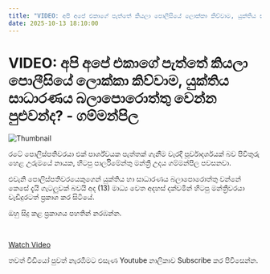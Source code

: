 ```yaml
---
title: "VIDEO: අපි අපේ එකාගේ පැත්තේ කියලා පොලීසියේ ලොක්කා කිව්වාම, යුක්තිය සාධාරණය බලාපොරොත්තු වෙන්න පුළුවන්ද? - ගම්මන්පිල"
date: 2025-10-13 18:10:00
---
```


# VIDEO: අපි අපේ එකාගේ පැත්තේ කියලා පොලීසියේ ලොක්කා කිව්වාම, යුක්තිය සාධාරණය බලාපොරොත්තු වෙන්න පුළුවන්ද? - ගම්මන්පිල

![Thumbnail](https://helakuru.sgp1.cdn.digitaloceanspaces.com/esana/images/lib/udaya-gammanpila-uip.jpg)

රටේ පොලිස්පතිවරයා එක් පාර්ශ්වයක පැත්තක් ගැනීම වැරදි පූර්වාදර්ශයක් බව පිවිතුරු හෙළ උරුමයේ නායක, හිටපු පාර්ලිමේන්තු මන්ත්‍රී උදය ගම්මන්පිල පවසනවා.

එවැනි පොලිස්පතිවරයෙකුගෙන් යුක්තිය හා සාධාරණය බලාපොරොත්තු වන්නේ කෙසේ දැයි ගැටලුවක් බවයි අද (13) මාධ්‍ය වෙත අදහස් දක්වමින් හිටපු මන්ත්‍රීවරයා වැඩිදුරටත් ප්‍රකාශ කර සිටියේ.

ඔහු සිදු කළ ප්‍රකාශය පහතින් නරඹන්න.

 

[Watch Video](https://youtube.com/embed/QppLCMX5q9Q)

තවත් වීඩියෝ පුවත් නැරඹීමට එසැණ Youtube නාලිකාව Subscribe කර පිවිසෙන්න.

